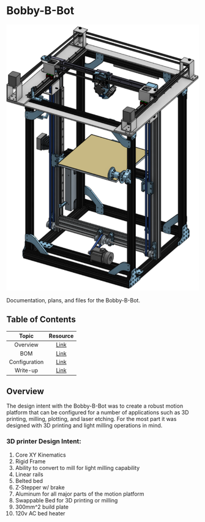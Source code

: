 # Bobby-B-Bot
![Core XY Printer Assembly](Documentation/Pictures/00_Master_Assembly.PNG)

Documentation, plans, and files  for the Bobby-B-Bot.
## Table of Contents
| Topic  | Resource |
|:------:|:--------:|
|Overview|[Link](Documentation/)  |
|BOM     |[Link](Documentation/01_BOM.md)  |
|Configuration| [Link](Documentation/) |
|Write-up| [Link](Documentation/) |

## Overview
The design intent with the Bobby-B-Bot was to create a robust motion platform that can be configured for a number of applications such as 3D printing, milling, plotting, and laser etching. For the most part it was designed with 3D printing and light milling operations in mind. 
### 3D printer Design Intent:
1. Core XY Kinematics
2. Rigid Frame
3. Ability to convert to mill for light milling capability
4. Linear rails 
5. Belted bed
6. Z-Stepper w/ brake
7.  Aluminum for all major parts of the motion platform
8. Swappable Bed for 3D printing or milling
9. 300mm^2 build plate 
10. 120v AC bed heater














